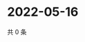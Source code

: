 # 2022-05-16

共 0 条

<!-- BEGIN WEIBO -->
<!-- 最后更新时间 Mon May 16 2022 22:14:10 GMT+0800 (China Standard Time) -->

<!-- END WEIBO -->
